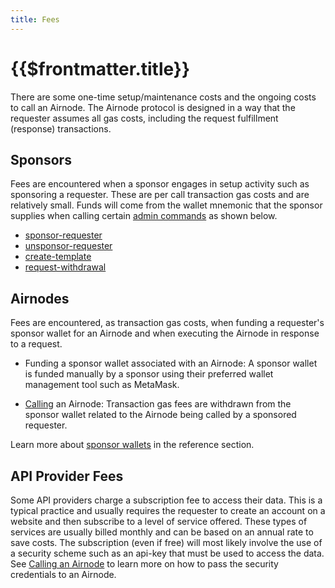 ```yaml
---
title: Fees
---
```


# {{$frontmatter.title}}

<TocHeader />
<TOC class="table-of-contents" :include-level="[2,3]" />

There are some one-time setup/maintenance costs and the ongoing costs to call an
Airnode. The Airnode protocol is designed in a way that the requester assumes
all gas costs, including the request fulfillment (response) transactions.

## Sponsors

Fees are encountered when a sponsor engages in setup activity such as sponsoring
a requester. These are per call transaction gas costs and are relatively small.
Funds will come from the wallet mnemonic that the sponsor supplies when calling
certain [admin commands](../reference/packages/admin-cli.md) as shown below.

- [sponsor-requester](../reference/packages/admin-cli.md#sponsor-requester)
- [unsponsor-requester](../reference/packages/admin-cli.md#unsponsor-requester)
- [create-template](../reference/packages/admin-cli.md#create-template)
- [request-withdrawal](../reference/packages/admin-cli.md#request-withdrawal)

## Airnodes

Fees are encountered, as transaction gas costs, when funding a requester's
sponsor wallet for an Airnode and when executing the Airnode in response to a
request.

- Funding a sponsor wallet associated with an Airnode: A sponsor wallet is
  funded manually by a sponsor using their preferred wallet management tool such
  as MetaMask.

- [Calling](../grp-developers/call-an-airnode.md) an Airnode: Transaction gas
  fees are withdrawn from the sponsor wallet related to the Airnode being called
  by a sponsored requester.

<SponsorWalletWarning/>

Learn more about [sponsor wallets](../concepts/sponsor.md) in the reference
section.

## API Provider Fees

Some API providers charge a subscription fee to access their data. This is a
typical practice and usually requires the requester to create an account on a
website and then subscribe to a level of service offered. These types of
services are usually billed monthly and can be based on an annual rate to save
costs. The subscription (even if free) will most likely involve the use of a
security scheme such as an api-key that must be used to access the data. See
[Calling an Airnode](call-an-airnode.md) to learn more on how to pass the
security credentials to an Airnode.

